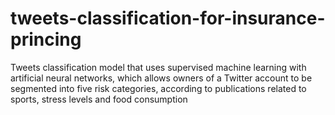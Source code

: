 # tweets-classification-for-insurance-princing
Tweets classification model that uses supervised machine learning with artificial neural networks, which allows owners of a Twitter account to be segmented into five risk categories, according to publications related to sports, stress levels and food consumption
